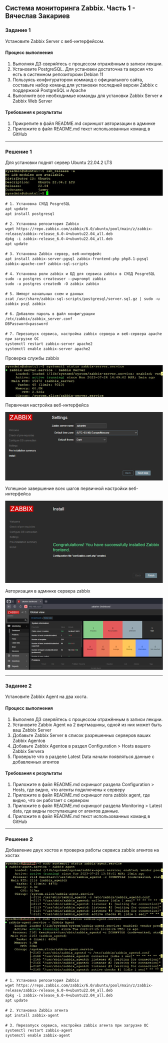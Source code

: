 ## Система мониторинга Zabbix. Часть 1 - Вячеслав Закариев

### Задание 1 

Установите Zabbix Server с веб-интерфейсом.

#### Процесс выполнения
1. Выполняя ДЗ сверяйтесь с процессом отражённым в записи лекции.
2. Установите PostgreSQL. Для установки достаточна та версия что есть в системном репозитороии Debian 11
3. Пользуясь конфигуратором комманд с официального сайта, составьте набор команд для установки последней версии Zabbix с поддержкой PostgreSQL и Apache
4. Выполните все необходимые команды для установки Zabbix Server и Zabbix Web Server

#### Требования к результаты 
1. Прикрепите в файл README.md скриншот авторизации в админке
2. Приложите в файл README.md текст использованных команд в GitHub

---

### Решение 1

Для установки поднят сервер Ubuntu 22.04.2 LTS

![ver](https://github.com/SlavaZakariev/netology/blob/f60fbdff14e9582da19c39ff1d46e6aa476f955c/monitoring/8.2_zabbix_part1/resources/zabbix1_1.1.jpg)

```
# 1. Установка СУБД PosgreSQL
apt update
apt install postgresql 

# 2. Установка репозитория Zabbix
wget https://repo.zabbix.com/zabbix/6.0/ubuntu/pool/main/z/zabbix-release/zabbix-release_6.0-4+ubuntu22.04_all.deb
dpkg -i zabbix-release_6.0-4+ubuntu22.04_all.deb
apt update

# 3. Установка Zabbix сервер, веб-интерфейс
apt install zabbix-server-pgsql zabbix-frontend-php php8.1-pgsql zabbix-apache-conf zabbix-sql-scripts

# 4. Установка роли zabbix и БД для сервиса zabbix в СУБД PosgreSQL
sudo -u postgres createuser --pwprompt zabbix
sudo -u postgres createdb -O zabbix zabbix

# 5. Импорт начальных схем и данных
zcat /usr/share/zabbix-sql-scripts/postgresql/server.sql.gz | sudo -u zabbix psql zabbix

# 6. Добавлен пароль в файл конфигурации /etc/zabbix/zabbix_server.conf
DBPassword=password

# 7. Перезапуск сервиса, настройка zabbix сервера и веб-сервера apache при загрузке ОС
systemctl restart zabbix-server apache2
systemctl enable zabbix-server apache2

```

Проверка службы zabbix

![status](https://github.com/SlavaZakariev/netology/blob/f60fbdff14e9582da19c39ff1d46e6aa476f955c/monitoring/8.2_zabbix_part1/resources/zabbix1_1.2.jpg)

Первичная настройка веб-интерфейса 

![status](https://github.com/SlavaZakariev/netology/blob/22f56dece440a9a20a2776bd7c3c67ccacc2e705/monitoring/8.2_zabbix_part1/resources/zabbix1_1.3.jpg)

Успешное завершение всех шагов первичной настройки веб-интерфейса 

![status](https://github.com/SlavaZakariev/netology/blob/22f56dece440a9a20a2776bd7c3c67ccacc2e705/monitoring/8.2_zabbix_part1/resources/zabbix1_1.4.jpg)

Авторизация в админке сервера zabbix

![admin](https://github.com/SlavaZakariev/netology/blob/22f56dece440a9a20a2776bd7c3c67ccacc2e705/monitoring/8.2_zabbix_part1/resources/zabbix1_1.5.jpg)

---

### Задание 2 

Установите Zabbix Agent на два хоста.

#### Процесс выполнения
1. Выполняя ДЗ сверяйтесь с процессом отражённым в записи лекции.
2. Установите Zabbix Agent на 2 виртмашины, одной из них может быть ваш Zabbix Server
3. Добавьте Zabbix Server в список разрешенных серверов ваших Zabbix Agentов
4. Добавьте Zabbix Agentов в раздел Configuration > Hosts вашего Zabbix Servera
5. Проверьте что в разделе Latest Data начали появляться данные с добавленных агентов

#### Требования к результаты 
1. Приложите в файл README.md скриншот раздела Configuration > Hosts, где видно, что агенты подключены к серверу
2. Приложите в файл README.md скриншот лога zabbix agent, где видно, что он работает с сервером
3. Приложите в файл README.md скриншот раздела Monitoring > Latest data, где видны поступающие от агентов данные.
4. Приложите в файл README.md текст использованных команд в GitHub

---

### Решение 2

Добавление двух хостов и проверка работы сервиса zabbix агентов на хостах

![service](https://github.com/SlavaZakariev/netology/blob/ce83620940d6bf4e40f27a5428185499aad04f37/monitoring/8.2_zabbix_part1/resources/zabbix1_1.8.jpg)

``` 
# 1. Установка репозитория Zabbix
wget https://repo.zabbix.com/zabbix/6.0/ubuntu/pool/main/z/zabbix-release/zabbix-release_6.0-4+ubuntu22.04_all.deb
dpkg -i zabbix-release_6.0-4+ubuntu22.04_all.deb
apt update

# 2. Установка Zabbix агента
apt install zabbix-agent

# 3. Перезапуск сервиса, настройка zabbix агента при загрузке ОС
systemctl restart zabbix-agent
systemctl enable zabbix-agent

```
